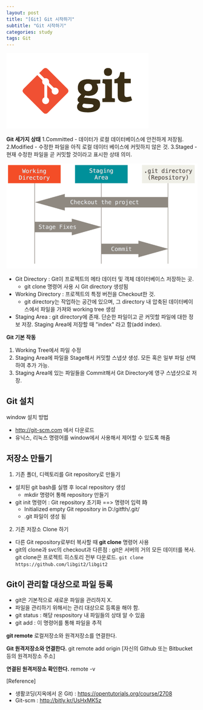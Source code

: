 ```yaml
---
layout: post
title: "[Git] Git 시작하기"
subtitle: "Git 시작하기"
categories: study
tags: Git
---
```


![git-logo.png](/assets/img/git/git-logo.png)

**Git 세가지 상태**
1.Committed
	- 데이터가 로컬 데이터베이스에 안전하게 저장됨.
2.Modified
	- 수정한 파일을 아직 로컬 데이터 베이스에 커밋하지 않은 것.
3.Staged
	- 현재 수정한 파일을 곧 커밋할 것이라고 표시한 상태 의미.

![areas.png](/assets/img/git/areas.png)

- Git Directory : Git이 프로젝트의 메타 데이터 및 객체 데이터베이스 저장하는 곳.
	- git clone 명령어 사용 시 Git directory 생성됨
- Working Directory : 프로젝트의 특정 버전을 Checkout한 것.
	- git directory는 작업하는 공간에 있으며, 그 directory 내 압축된 데이터베이스에서 파일을 가져와 working tree 생성
- Staging Area : git directory에 존재. 단순한 파일이고 곧 커밋할 파일에 대한 정보 저장. Staging Area에 저장할 때 "index" 라고 함(add index).

**Git 기본 작동**
1. Working Tree에서 파일 수정
2. Staging Area에 파일을 Stage해서 커밋할 스냅샷 생성. 모든 혹은 일부 파일 선택하여 추가 가능.
3. Staging Area에 있는 파일들을 Commit해서 Git Directory에 영구 스냅샷으로 저장.


**Git 설치**
---
 window 설치 방법
  - http://git-scm.com 에서 다운로드
  - 유닉스, 리눅스 명령어를 window에서 사용해서 제어할 수 있도록 해줌

**저장소 만들기**
---
1. 기존 폴더, 디렉토리를 Git repository로 만들기
  - 설치된 git bash를 실행 후 local repository 생성
  	- mkdir 명령어 통해 repository 만들기
  - git init 명령어  : Git repository 초기화
   ==> 명령어 입력 時 
	- Initialized empty Git repository in D:/gitfth/.git/
	- .git 파일이 생성 됨
2. 기존 저장소 Clone 하기
  - 다른 Git repository로부터 복사할 때 **git clone** 명령어 사용
  - git의 clone과 svc의 checkout과 다른점 : git은 서버의 거의 모든 데이터를 복사. git clone은 프로젝트 히스토리 전부 다운로드.
  ``git clone https://github.com/libgit2/libgit2``

**Git이 관리할 대상으로 파일 등록**
---
 - git은 기본적으로 새로운 파일을 관리하지 X.
 - 파일을 관리하기 위해서는 관리 대상으로 등록을 해야 함.
 - git status  : 해당 respository 내 파일들의 상태 알 수 있음
 - git add : 이 명령어를 통해 파일을 추적

**git remote**
로컬저장소와 원격저장소를 연결한다.

**Git 원격저장소와 연결한다.**
git remote add origin [자신의 Github 또는 Bitbucket등의 원격저장소 주소]
 
**연결된 원격저장소 확인한다.**
remote -v




[Reference]
 - 생활코딩(지옥에서 온 Git) : https://opentutorials.org/course/2708
 - Git-scm : http://bitly.kr/UsHxMK5z